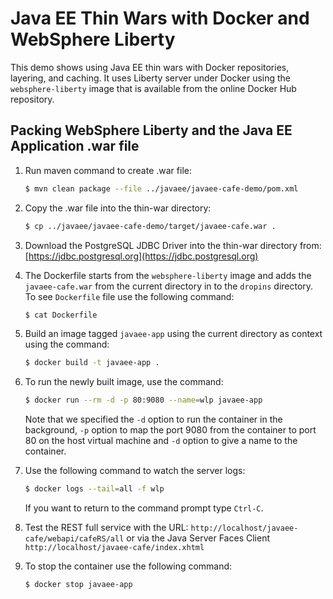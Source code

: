 # Java EE Thin Wars with Docker and WebSphere Liberty
This demo shows using Java EE thin wars with Docker repositories, layering, and caching. It uses Liberty server under Docker using the `websphere-liberty` image that is available from the online Docker Hub repository.

## Packing WebSphere Liberty and the Java EE Application .war file

1. Run maven command to create .war file: 

    ```bash
    $ mvn clean package --file ../javaee/javaee-cafe-demo/pom.xml
    ```

2. Copy the .war file into the thin-war directory:

    ```bash
    $ cp ../javaee/javaee-cafe-demo/target/javaee-cafe.war .
    ```

3. Download the PostgreSQL JDBC Driver into the thin-war directory from: [https://jdbc.postgresql.org](https://jdbc.postgresql.org)
    
4. The Dockerfile starts from the `websphere-liberty` image and adds the `javaee-cafe.war` from the current directory in to the `dropins` directory. To see `Dockerfile` file use the following command:

    ```bash
    $ cat Dockerfile
    ```
    
5. Build an image tagged `javaee-app` using the current directory as context using the command:

    ```bash
    $ docker build -t javaee-app .
    ```
6. To run the newly built image, use the command:

    ```bash
    $ docker run --rm -d -p 80:9080 --name=wlp javaee-app
    ```
     Note that we specified the `-d` option to run the container in the background, `-p` option to map the port 9080 from the container to port 80 on the host virtual machine and `-d` option to give a name to the container.
     
7. Use the following command to watch the server logs:

    ```bash
    $ docker logs --tail=all -f wlp
    ```
   If you want to return to the command prompt type `Ctrl-C`.

8. Test the REST full service with the URL: `http://localhost/javaee-cafe/webapi/cafeRS/all`
 or via the Java Server Faces Client `http://localhost/javaee-cafe/index.xhtml`

9. To stop the container use the following command:

    ```bash
    $ docker stop javaee-app
    ```
